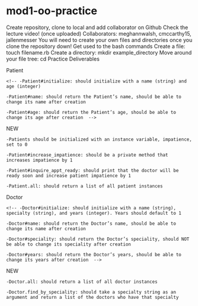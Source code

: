 # mod1-oo-practice

Create repository, clone to local and add collaborator on Github
Check the lecture video! (once uploaded)
Collaborators: meghannwalsh, cmccarthy15, jallenmesser
You will need to create your own files and directories once you clone the repository down! Get used to the bash commands
Create a file: touch filename.rb
Create a directory: mkdir example_directory
Move around your file tree: cd 
Practice Deliverables

Patient
    
    <!-- -Patient#initialize: should initialize with a name (string) and age (integer)
    
    -Patient#name: should return the Patient’s name, should be able to change its name after creation
    
    -Patient#age: should return the Patient’s age, should be able to change its age after creation  -->

NEW

    -Patients should be initialized with an instance variable, impatience, set to 0

    -Patient#increase_impatience: should be a private method that increases impatience by 1 

    -Patient#inquire_appt_ready: should print that the doctor will be ready soon and increase patient impatience by 1

    -Patient.all: should return a list of all patient instances

Doctor
    
    <!-- -Doctor#initialize: should initialize with a name (string), specialty (string), and years (integer). Years should default to 1
    
    -Doctor#name: should return the Doctor’s name, should be able to change its name after creation
    
    -Doctor#speciality: should return the Doctor’s speciality, should NOT be able to change its speciality after creation
    
    -Doctor#years: should return the Doctor’s years, should be able to change its years after creation  -->

NEW
    
    -Doctor.all: should return a list of all doctor instances
    
    -Doctor.find_by_speciality: should take a specialty string as an argument and return a list of the doctors who have that specialty